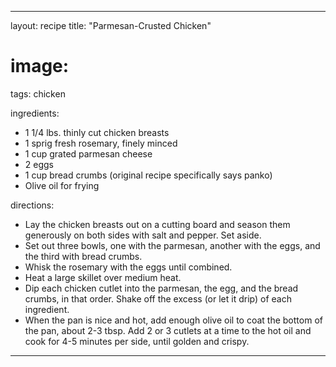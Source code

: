 ---

layout: recipe
title: "Parmesan-Crusted Chicken"
# image:
tags: chicken

ingredients:
- 1 1/4 lbs. thinly cut chicken breasts
- 1 sprig fresh rosemary, finely minced
- 1 cup grated parmesan cheese
- 2 eggs
- 1 cup bread crumbs (original recipe specifically says panko)
- Olive oil for frying

directions:
- Lay the chicken breasts out on a cutting board and season them generously on both sides with salt and pepper. Set aside.
- Set out three bowls, one with the parmesan, another with the eggs, and the third with bread crumbs.
- Whisk the rosemary with the eggs until combined.
- Heat a large skillet over medium heat.
- Dip each chicken cutlet into the parmesan, the egg, and the bread crumbs, in that order. Shake off the excess (or let it drip) of each ingredient.
- When the pan is nice and hot, add enough olive oil to coat the bottom of the pan, about 2-3 tbsp. Add 2 or 3 cutlets at a time to the hot oil and cook for 4-5 minutes per side, until golden and crispy. 

---